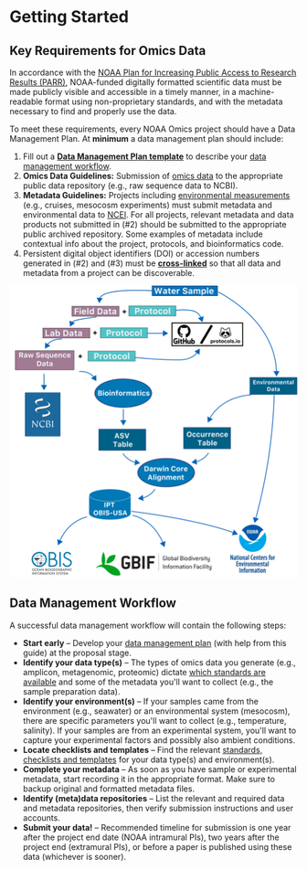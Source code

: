 Getting Started
=====

## Key Requirements for Omics Data 

In accordance with the [NOAA Plan for Increasing Public Access to Research Results (PARR)](https://www.glerl.noaa.gov/review2016/reviewer_docs/NOAA_PARR_Plan_v5.04.pdf), NOAA-funded digitally formatted scientific data must be made publicly visible and accessible in a timely manner, in a machine-readable format using non-proprietary standards, and with the metadata necessary to find and properly use the data.  

To meet these requirements, every NOAA Omics project should have a Data Management Plan. At **minimum** a data management plan should include:  

1. Fill out a **[Data Management Plan template](https://noaa-omics-dmg.readthedocs.io/en/latest/study-data-templates.html)** to describe your [data management workflow](https://noaa-omics-dmg.readthedocs.io/en/latest/getting-started.html#data-management-workflow). 
2. **Omics Data Guidelines:** Submission of [omics data](https://noaa-omics-dmg.readthedocs.io/en/latest/omics-data-guidelines.html) to the appropriate public data repository (e.g., raw sequence data to NCBI).
3. **Metadata Guidelines:** Projects including [environmental measurements](https://noaa-omics-dmg.readthedocs.io/en/latest/metadata-guidelines.html#submitting-metadata-and-environmental-data-to-repositories) (e.g., cruises, mesocosm experiments) must submit metadata and environmental data to [NCEI](https://www.ncei.noaa.gov/). For all projects, relevant metadata and data products not submitted in (#2) should be submitted to the appropriate public archived repository. Some examples of metadata include contextual info about the project, protocols, and bioinformatics code. 
4. Persistent digital object identifiers (DOI) or accession numbers generated in (#2) and (#3) must be **[cross-linked](https://noaa-omics-dmg.readthedocs.io/en/latest/omics-data-guidelines.html#archiving-and-cross-linking)** so that all data and metadata from a project can be discoverable.  

![DMG fig](assets/20240126_mermaid_eDNA_workflow.png)

## Data Management Workflow

A successful data management workflow will contain the following steps:

* **Start early** – Develop your [data management plan](https://noaa-omics-dmg.readthedocs.io/en/latest/dmp-template.html) (with help from this guide) at the proposal stage.
* **Identify your data type(s)** – The types of omics data you generate (e.g., amplicon, metagenomic, proteomic) dictate [which standards are available](https://noaa-omics-dmg.readthedocs.io/en/latest/omics-data-guidelines.html) and some of the metadata you'll want to collect (e.g., the sample preparation data).
* **Identify your environment(s)** – If your samples came from the environment (e.g., seawater) or an environmental system (mesocosm), there are specific parameters you'll want to collect (e.g., temperature, salinity). If your samples are from an experimental system, you'll want to capture your experimental factors and possibly also ambient conditions.
* **Locate checklists and templates** – Find the relevant [standards, checklists and templates](https://noaa-omics-dmg.readthedocs.io/en/latest/study-data-templates.html) for your data type(s) and environment(s). 
* **Complete your metadata** – As soon as you have sample or experimental metadata, start recording it in the appropriate format. Make sure to backup original and formatted metadata files.
* **Identify (meta)data repositories** – List the relevant and required data and metadata repositories, then verify submission instructions and user accounts.
* **Submit your data!** – Recommended timeline for submission is one year after the project end date (NOAA intramural PIs), two years after the project end (extramural PIs), or before a paper is published using these data (whichever is sooner). 


